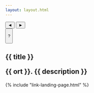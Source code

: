 ```yaml
---
layout: layout.html
---
```

<section class="section-img-posts">
  <div 
    class="container-img-posts scrollable" 
    data-images='{{ images | jsonify }}'>
  </div>
<div class="container-btn">
    <button class="btn btn-left">◄</button>
    <button class="btn btn-right">►</button>
</div>
</section>
<button class="details-text-posts">
  <div class="summary-text-posts">
    <p class="summary-btn">?</p>
  </div>
</button>
<section class="section-text-posts">
    <h1 class="text-subpage title-subpage">
      {{ title }}
    <div class="container-text-posts">
        <p class="text-subpage details-text-subpage description-text-subpage">
        <strong>
        {{ ort }}.
        </strong>
        {{ description }}</p>
    </div>
</section> 
{% include "link-landing-page.html" %}
<script src="/assets/js/posts.js"></script>
